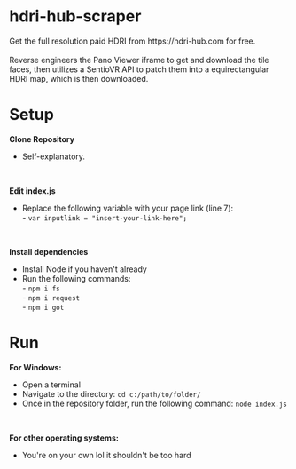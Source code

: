 # hdri-hub-scraper
<p>Get the full resolution paid HDRI from https://hdri-hub.com for free. 
<br>
<br>Reverse engineers the Pano Viewer iframe to get and download the tile faces, then utilizes a SentioVR API to patch them into a equirectangular HDRI map, which is then downloaded.</P>

# Setup
<h><b>Clone Repository</b></h>
<ul><li>Self-explanatory.</li></ul>
<br>

<h><b>Edit index.js</b></h>
<ul><li>Replace the following variable with your page link (line 7):<br>- <code>var inputlink = "insert-your-link-here";</code></li></ul>
<br>

<h><b>Install dependencies</b></h>
<ul>
  <li>Install Node if you haven't already</li>
  <li>Run the following commands:<br>- <code>npm i fs</code><br>- <code>npm i request</code><br>- <code>npm i got</code></li>
</ul>

# Run
<p><b>For Windows:</b></p>
  <ul>
    <li>Open a terminal</li>
    <li>Navigate to the directory: <code>cd c:/path/to/folder/</code></li>
    <li>Once in the repository folder, run the following command: <code>node index.js</code></li>
  </ul>
<br>
<p><b>For other operating systems:</b></p>
<ul>
    <li>You're on your own lol it shouldn't be too hard</li>
</ul>
